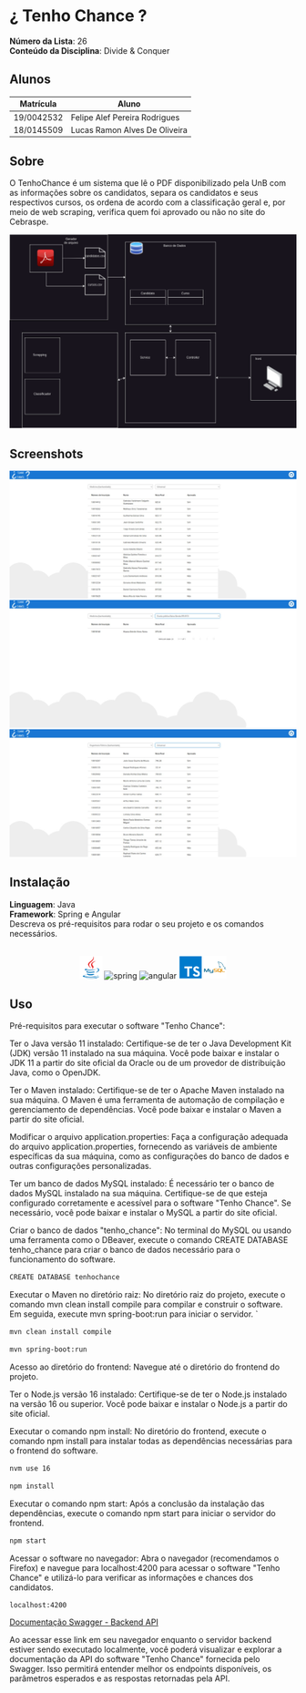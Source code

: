 # ¿ Tenho Chance ?

**Número da Lista**: 26<br>
**Conteúdo da Disciplina**: Divide & Conquer<br>

## Alunos
|Matrícula | Aluno |
| -- | -- |
| 19/0042532  |  Felipe Alef Pereira Rodrigues |
| 18/0145509  |  Lucas Ramon Alves De Oliveira |

## Sobre 
O TenhoChance é um sistema que lê o PDF disponibilizado pela UnB com as informações sobre os candidatos, separa os candidatos e seus respectivos cursos, os ordena de acordo com a classificação geral e, por meio de web scraping, verifica quem foi aprovado ou não no site do Cebraspe.

![img](https://github.com/projeto-de-algoritmos/DC_TenhoChance_/blob/master/documentacao/Diagrama%20sem%20nome.drawio.png)

## Screenshots
![img](https://github.com/projeto-de-algoritmos/DC_TenhoChance_/blob/master/documentacao/tenhochance1.jpeg)
![img](https://github.com/projeto-de-algoritmos/DC_TenhoChance_/blob/master/documentacao/tenhochance2.jpeg)
![img](https://github.com/projeto-de-algoritmos/DC_TenhoChance_/blob/master/documentacao/tenhochance3.jpeg)

## Instalação 
**Linguagem**: Java<br>
**Framework**: Spring e Angular<br>
Descreva os pré-requisitos para rodar o seu projeto e os comandos necessários.

<div style="display: inline_block" align="center"><br>
   <img src="https://raw.githubusercontent.com/devicons/devicon/master/icons/java/java-original.svg" alt="java" width="40" height="40"/> 
    <img src="https://www.vectorlogo.zone/logos/springio/springio-icon.svg" alt="spring" width="40" height="40"/> 
    <img src="https://angular.io/assets/images/logos/angular/angular.svg" alt="angular" width="40" height="40"/> 
    <img src="https://raw.githubusercontent.com/devicons/devicon/master/icons/typescript/typescript-original.svg" alt="typescript" width="40" height="40"/> 
 <img src="https://raw.githubusercontent.com/devicons/devicon/master/icons/mysql/mysql-original-wordmark.svg" alt="mysql" width="40" height="40"/>  
 </div> 
 
## Uso 
Pré-requisitos para executar o software "Tenho Chance":

Ter o Java versão 11 instalado: Certifique-se de ter o Java Development Kit (JDK) versão 11 instalado na sua máquina. Você pode baixar e instalar o JDK 11 a partir do site oficial da Oracle ou de um provedor de distribuição Java, como o OpenJDK.

Ter o Maven instalado: Certifique-se de ter o Apache Maven instalado na sua máquina. O Maven é uma ferramenta de automação de compilação e gerenciamento de dependências. Você pode baixar e instalar o Maven a partir do site oficial.

Modificar o arquivo application.properties: Faça a configuração adequada do arquivo application.properties, fornecendo as variáveis de ambiente específicas da sua máquina, como as configurações do banco de dados e outras configurações personalizadas.

Ter um banco de dados MySQL instalado: É necessário ter o banco de dados MySQL instalado na sua máquina. Certifique-se de que esteja configurado corretamente e acessível para o software "Tenho Chance". Se necessário, você pode baixar e instalar o MySQL a partir do site oficial.

Criar o banco de dados "tenho_chance": No terminal do MySQL ou usando uma ferramenta como o DBeaver, execute o comando CREATE DATABASE tenho_chance para criar o banco de dados necessário para o funcionamento do software.

```bash 
CREATE DATABASE tenhochance
```

Executar o Maven no diretório raiz: No diretório raiz do projeto, execute o comando mvn clean install compile para compilar e construir o software. Em seguida, execute mvn spring-boot:run para iniciar o servidor.
` 
```bash 
mvn clean install compile
```
```bash 
mvn spring-boot:run
```
Acesso ao diretório do frontend: Navegue até o diretório do frontend do projeto.

Ter o Node.js versão 16 instalado: Certifique-se de ter o Node.js instalado na versão 16 ou superior. Você pode baixar e instalar o Node.js a partir do site oficial.

Executar o comando npm install: No diretório do frontend, execute o comando npm install para instalar todas as dependências necessárias para o frontend do software.

```bash 
nvm use 16
```
```bash 
npm install
```
Executar o comando npm start: Após a conclusão da instalação das dependências, execute o comando npm start para iniciar o servidor do frontend.
```bash 
npm start
```

Acessar o software no navegador: Abra o navegador (recomendamos o Firefox) e navegue para localhost:4200 para acessar o software "Tenho Chance" e utilizá-lo para verificar as informações e chances dos candidatos.
```
localhost:4200
```
[Documentação Swagger - Backend API](http://localhost:8080/swagger-ui/index.html#/root-controller)

Ao acessar esse link em seu navegador enquanto o servidor backend estiver sendo executado localmente, você poderá visualizar e explorar a documentação da API do software "Tenho Chance" fornecida pelo Swagger. Isso permitirá entender melhor os endpoints disponíveis, os parâmetros esperados e as respostas retornadas pela API.



